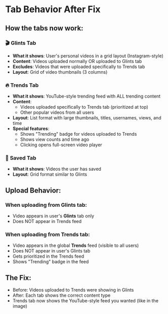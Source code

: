 # Tab Behavior After Fix

## How the tabs now work:

### 🎬 **Glints Tab**
- **What it shows**: User's personal videos in a grid layout (Instagram-style)
- **Content**: Videos uploaded normally OR uploaded to Glints tab
- **Excludes**: Videos that were uploaded specifically to Trends tab
- **Layout**: Grid of video thumbnails (3 columns)

### 🔥 **Trends Tab** 
- **What it shows**: YouTube-style trending feed with ALL trending content
- **Content**: 
  - Videos uploaded specifically to Trends tab (prioritized at top)
  - Other popular videos from all users
- **Layout**: List format with large thumbnails, titles, usernames, views, and time
- **Special features**: 
  - Shows "Trending" badge for videos uploaded to Trends
  - Shows view counts and time ago
  - Clicking opens full-screen video player

### 💾 **Saved Tab**
- **What it shows**: Videos the user has saved
- **Layout**: Grid format similar to Glints

## Upload Behavior:

### When uploading from Glints tab:
- Video appears in user's **Glints** tab only
- Does NOT appear in Trends feed

### When uploading from Trends tab:
- Video appears in the global **Trends** feed (visible to all users)
- Does NOT appear in user's Glints tab
- Gets prioritized in the Trends feed
- Shows "Trending" badge in the feed

## The Fix:
- Before: Videos uploaded to Trends were showing in Glints
- After: Each tab shows the correct content type
- Trends tab now shows the YouTube-style feed you wanted (like in the image)
